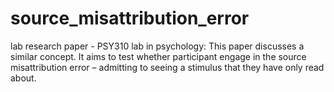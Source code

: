 # source_misattribution_error
lab research paper - PSY310 lab in psychology:
This paper discusses a similar concept. It aims to test whether participant engage in the source misattribution error – admitting to seeing a stimulus that they have only read about. 

